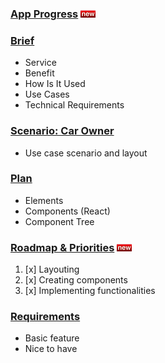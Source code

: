 ### [App Progress](docs/Progress.md) ![](docs/assets/tag-new.png)

### [Brief](docs/Brief.md)
- Service
- Benefit
- How Is It Used
- Use Cases
- Technical Requirements

### [Scenario: Car Owner](docs/Scenarios.md)
- Use case scenario and layout

### [Plan](docs/Plan.md)
- Elements
- Components (React)
- Component Tree

### [Roadmap & Priorities](docs/Priorities.md) ![](docs/assets/tag-new.png)

1. [x] Layouting
2. [x] Creating components
3. [x] Implementing functionalities

### [Requirements](docs/Requirements.md)

- Basic feature
- Nice to have 
